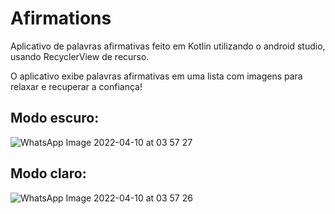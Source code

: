 # Afirmations
Aplicativo de palavras afirmativas feito em Kotlin utilizando o android studio, usando RecyclerView de recurso.

O aplicativo exibe palavras afirmativas em uma lista com imagens para relaxar e recuperar a confiança!

## Modo escuro:

![WhatsApp Image 2022-04-10 at 03 57 27](https://user-images.githubusercontent.com/99915224/162606577-c2606cb7-1782-400d-a7a8-c3e10448b60a.jpeg)

## Modo claro:

![WhatsApp Image 2022-04-10 at 03 57 26](https://user-images.githubusercontent.com/99915224/162606576-7089edca-cfd1-42fe-a8bb-acdab07beb3e.jpeg)


